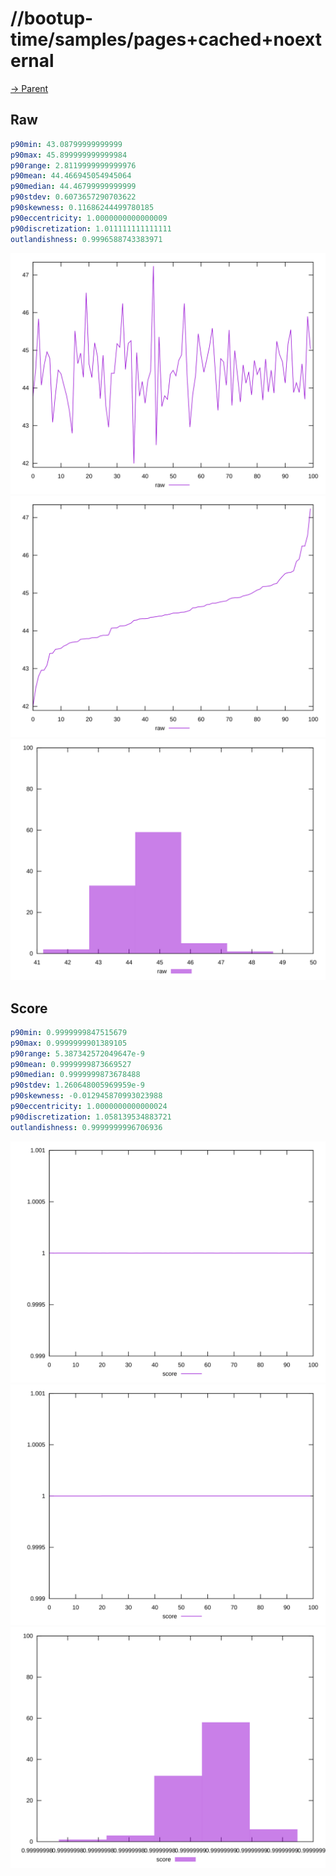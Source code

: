 
# //bootup-time/samples/pages+cached+noexternal

[→ Parent](../..)


## Raw


```yaml
p90min: 43.08799999999999
p90max: 45.899999999999984
p90range: 2.8119999999999976
p90mean: 44.466945054945064
p90median: 44.46799999999999
p90stdev: 0.6073657290703622
p90skewness: 0.11686244499780185
p90eccentricity: 1.0000000000000009
p90discretization: 1.011111111111111
outlandishness: 0.9996588743383971

```

![PLOT: raw-values](./raw/values.svg)![PLOT: raw-sorted](./raw/sorted.svg)![PLOT: raw-histogram](./raw/histogram.svg)
## Score


```yaml
p90min: 0.9999999847515679
p90max: 0.9999999901389105
p90range: 5.387342572049647e-9
p90mean: 0.9999999873669527
p90median: 0.9999999873678488
p90stdev: 1.260648005969959e-9
p90skewness: -0.012945870993023988
p90eccentricity: 1.0000000000000024
p90discretization: 1.058139534883721
outlandishness: 0.9999999996706936

```

![PLOT: score-values](./score/values.svg)![PLOT: score-sorted](./score/sorted.svg)![PLOT: score-histogram](./score/histogram.svg)